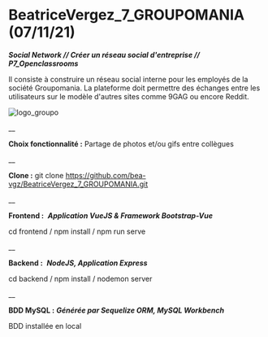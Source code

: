 # BeatriceVergez_7_GROUPOMANIA (07/11/21)

***Social Network // Créer un réseau social d'entreprise // P7_Openclassrooms***

Il consiste à construire un réseau social interne pour les employés de la société Groupomania. La plateforme doit permettre des échanges entre les utilisateurs sur le modèle d'autres sites comme 9GAG ou encore Reddit.

![logo_groupo](https://user-images.githubusercontent.com/74549220/155893826-3e0bb772-9c8f-40df-9cb6-f3fde45093b4.png)

__

**Choix fonctionnalité :** Partage de photos et/ou gifs entre collègues

__

**Clone :** git clone https://github.com/bea-vgz/BeatriceVergez_7_GROUPOMANIA.git

__

**Frontend :** 
***Application VueJS & Framework Bootstrap-Vue***

cd frontend / npm install / npm run serve

__

**Backend :** 
***NodeJS, Application Express***

cd backend / npm install / nodemon server

__

**BDD MySQL :** 
***Générée par Sequelize ORM, MySQL Workbench***

BDD installée en local

